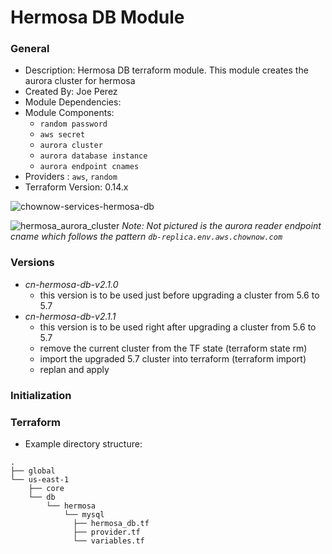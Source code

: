 # Hermosa DB Module

### General

* Description: Hermosa DB terraform module. This module creates the aurora cluster for hermosa
* Created By: Joe Perez
* Module Dependencies:
* Module Components:
  * `random password`
  * `aws secret`
  * `aurora cluster`
  * `aurora database instance`
  * `aurora endpoint cnames`
* Providers : `aws`, `random`
* Terraform Version: 0.14.x

![chownow-services-hermosa-db](https://github.com/ChowNow/ops-tf-modules/workflows/chownow-services-hermosa-db/badge.svg)

![hermosa_aurora_cluster](docs/diagrams/hermosa_aurora_cluster.png)
_Note: Not pictured is the aurora reader endpoint cname which follows the pattern `db-replica.env.aws.chownow.com`_

### Versions

* *cn-hermosa-db-v2.1.0*
  * this version is to be used just before upgrading a cluster from 5.6 to 5.7
* *cn-hermosa-db-v2.1.1*
  * this version is to be used right after upgrading a cluster from 5.6 to 5.7
  * remove the current cluster from the TF state (terraform state rm)
  * import the upgraded 5.7 cluster into terraform (terraform import)
  * replan and apply

### Initialization

### Terraform

* Example directory structure:
```
.
├── global
└── us-east-1
    ├── core
    └── db
        └── hermosa
            └── mysql
              ├── hermosa_db.tf
              ├── provider.tf
              └── variables.tf
```
